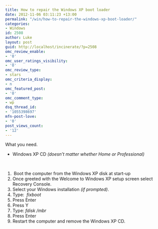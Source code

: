 ```yaml
---
title: How to repair the Windows XP boot loader
date: 2012-11-06 03:11:23 +13:00
permalink: "/win/how-to-repair-the-windows-xp-boot-loader/"
categories:
- Windows
id: 2508
author: Luke
layout: post
guid: http://localhost/incinerate/?p=2508
omc_review_enable:
- '0'
omc_user_ratings_visibility:
- '0'
omc_review_type:
- stars
omc_criteria_display:
- n
omc_featured_post:
- '0'
omc_comment_type:
- wp
dsq_thread_id:
- '1055398697'
mfn-post-love:
- '0'
post_views_count:
- '12'
---
```


What you need.

  * Windows XP CD _(doesn’t matter whether Home or Professional)_

&nbsp;

  1.  Boot the computer from the Windows XP disk at start-up
  2. Once greeted with the Welcome to Windows XP setup screen select Recovery Console.
  3. Select your Windows installation _(if prompted)_.
  4. Type:  _fixboot_ 
  5. Press Enter
  6. Press Y
  7. Type: _fdisk /mbr_
  8. Press Enter
  9. Restart the computer and remove the Windows XP CD.